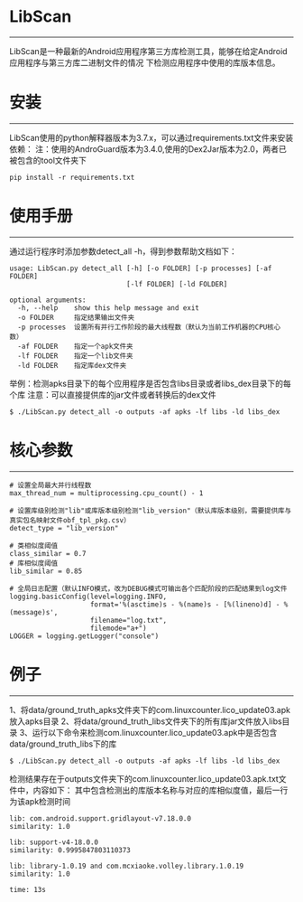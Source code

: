 # LibScan
------------------------
LibScan是一种最新的Android应用程序第三方库检测工具，能够在给定Android应用程序与第三方库二进制文件的情况
下检测应用程序中使用的库版本信息。

# 安装
------------------------
LibScan使用的python解释器版本为3.7.x，可以通过requirements.txt文件来安装依赖：
注：使用的AndroGuard版本为3.4.0,使用的Dex2Jar版本为2.0，两者已被包含的tool文件夹下
```
pip install -r requirements.txt
```

# 使用手册
------------------------
通过运行程序时添加参数detect_all -h，得到参数帮助文档如下：
```
usage: LibScan.py detect_all [-h] [-o FOLDER] [-p processes] [-af FOLDER]
                             [-lf FOLDER] [-ld FOLDER]

optional arguments:
  -h, --help    show this help message and exit
  -o FOLDER     指定结果输出文件夹
  -p processes  设置所有并行工作阶段的最大线程数（默认为当前工作机器的CPU核心数）
  -af FOLDER    指定一个apk文件夹
  -lf FOLDER    指定一个lib文件夹
  -ld FOLDER    指定库dex文件夹
```
举例：检测apks目录下的每个应用程序是否包含libs目录或者libs_dex目录下的每个库
注意：可以直接提供库的jar文件或者转换后的dex文件
```
$ ./LibScan.py detect_all -o outputs -af apks -lf libs -ld libs_dex
```

# 核心参数
------------------------
```
# 设置全局最大并行线程数
max_thread_num = multiprocessing.cpu_count() - 1

# 设置库级别检测"lib"或库版本级别检测"lib_version"（默认库版本级别，需要提供库与真实包名映射文件obf_tpl_pkg.csv）
detect_type = "lib_version"

# 类相似度阈值
class_similar = 0.7
# 库相似度阈值
lib_similar = 0.85

# 全局日志配置（默认INFO模式，改为DEBUG模式可输出各个匹配阶段的匹配结果到log文件
logging.basicConfig(level=logging.INFO,
                    format='%(asctime)s - %(name)s - [%(lineno)d] - %(message)s',
                    filename="log.txt",
                    filemode="a+")
LOGGER = logging.getLogger("console")
```

# 例子
------------------------
1、将data/ground_truth_apks文件夹下的com.linuxcounter.lico_update03.apk放入apks目录
2、将data/ground_truth_libs文件夹下的所有库jar文件放入libs目录
3、运行以下命令来检测com.linuxcounter.lico_update03.apk中是否包含data/ground_truth_libs下的库
```
$ ./LibScan.py detect_all -o outputs -af apks -lf libs -ld libs_dex
```
检测结果存在于outputs文件夹下的com.linuxcounter.lico_update03.apk.txt文件中，内容如下：
其中包含检测出的库版本名称与对应的库相似度值，最后一行为该apk检测时间
```
lib: com.android.support.gridlayout-v7.18.0.0
similarity: 1.0

lib: support-v4-18.0.0
similarity: 0.9995847803110373

lib: library-1.0.19 and com.mcxiaoke.volley.library.1.0.19
similarity: 1.0

time: 13s
```